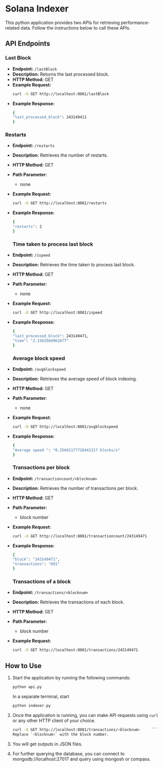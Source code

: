 
# Solana Indexer

This python application provides two APIs for retrieving performance-related data. Follow the instructions below to call these APIs.

## API Endpoints

### Last Block

- **Endpoint:** `/lastBlock`
- **Description:** Returns the last processed block.
- **HTTP Method:** GET
- **Example Request:**
  ```bash
  curl -X GET http://localhost:8081/lastBlock
  ```
- **Example Response:**
  ```bash
  {
  "last_processed_block": 243149411
  }
  ```

### Restarts

- **Endpoint:** `/restarts`
- **Description:** Retrieves the number of restarts.
- **HTTP Method:** GET
- **Path Parameter:**
  - none
- **Example Request:**
  ```bash
  curl -X GET http://localhost:8081/restarts
  ```
- **Example Response:**
  ```bash
  {
  "restarts": 2
  }
  ```

  ### Time taken to process last block

- **Endpoint:** `/ispeed`
- **Description:** Retrieves the time taken to process last block.
- **HTTP Method:** GET
- **Path Parameter:**
  - none
- **Example Request:**
  ```bash
  curl -X GET http://localhost:8081/ispeed
  ```
- **Example Response:**
  ```bash
  {
  "last_processed_block": 243149471,
  "time": "2.1563560962677"
  }
  ```
   ### Average block speed

- **Endpoint:** `/avgblockspeed`
- **Description:** Retrieves the average speed of block indexing.
- **HTTP Method:** GET
- **Path Parameter:**
  - none
- **Example Request:**
  ```bash
  curl -X GET http://localhost:8081/avgblockspeed
  ```
- **Example Response:**
  ```bash
  {
  "Average speed ": "0.25691177728441217 blocks/s"
  }
  ```
   ### Transactions per block

- **Endpoint:** `/transactioncount/<blocknum>`
- **Description:** Retrieves the number of transactions per block.
- **HTTP Method:** GET
- **Path Parameter:**
  - block number
- **Example Request:**
  ```bash
  curl -X GET http://localhost:8081/transactioncount/243149471
  ```
- **Example Response:**
  ```bash
  {
  "block": "243149471",
  "transactions": "601"
  }
  ```
   ### Transactions of a block

- **Endpoint:** `/transactions/<blocknum>`
- **Description:** Retrieves the transactions of each block.
- **HTTP Method:** GET
- **Path Parameter:**
  - block number
- **Example Request:**
  ```bash
  curl -X GET http://localhost:8081/transactions/243149471
  ```
  
## How to Use

1. Start the application by running the following commands:
   ```bash
   python api.py 
   ```
   In a separate terminal, start
    ```bash
   python indexer.py 
   ```
   
3. Once the application is running, you can make API requests using `curl` or any other HTTP client of your choice.

     ```bash
     curl -X GET http://localhost:8081/transactions/<blocknum>     ```
     Replace `<blocknum>` with the block number.

     ```

4. You will get outputs in JSON files.
5. For further querying the database, you can connect to mongodb://localhost:27017 and query using mongosh or compass.
